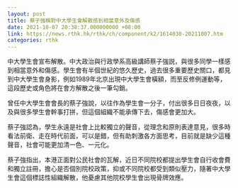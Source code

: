 ```yaml
---
layout: post
title: 蔡子強稱對中大學生會解散感到相當意外及傷感
date: 2021-10-07 20:38:37.000000000 +08:00
link: https://news.rthk.hk/rthk/ch/component/k2/1614030-20211007.htm
categories: rthk
---
```


中大學生會宣布解散。中大政治與行政學系高級講師蔡子強説，與很多同學一樣感到相當意外和傷感。學生會有半個世紀的悠久歷史，過去很多重要歷史關口，都見到中大學生會身影，例如1989年北京出現中大學生會橫額，而至反修例運動等，這段歷史或角色將在會方解散之後一筆勾銷。

曾任中大學生會會長的蔡子強說，以往作為學生會一分子，付出很多日日夜夜，以及與很多學生會幹事打拼，但這個組織不能承傳下去，傷感會更加大。

蔡子強認為，學生永遠是社會上比較獨立的聲音，從理念和原則表達意見，很多時看法前衛、走在時代前面，可以是錯，但有助刺激各方面思考，目前就是缺少這種聲音，社會可能更加清一色、一元化。

蔡子強指出，本港正面對公民社會的瓦解，近日不同院校都提出學生會自行收會費和獨立註冊，擔心是否個別院校政策，抑或不同院校都受到類似壓力，隨著中大學生會這個標誌性組織解散，他憂慮其他院校學生會出現骨牌效應。

